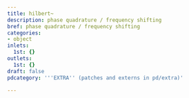 ```yaml
---
title: hilbert~
description: phase quadrature / frequency shifting
bref: phase quadrature / frequency shifting
categories:
- object
inlets:
  1st: {}
outlets:
  1st: {}
draft: false
pdcategory: '''EXTRA'' (patches and externs in pd/extra)'

---
```


